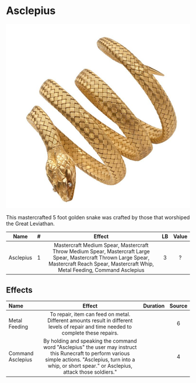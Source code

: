 # Asclepius

![Copyright](Asclepius.png)



This mastercrafted 5 foot golden snake was crafted by those that worshiped the Great Leviathan.



|   Name   | # |                                                                                             Effect                                                                                             | LB | Value |
| :-------: | :-: | :--------------------------------------------------------------------------------------------------------------------------------------------------------------------------------------------: | :-: | :---: |
| Asclepius | 1 | Mastercraft Medium Spear, Mastercraft Throw Medium Spear, Mastercraft Large Spear, Mastercraft Thrown Large Spear, Mastercraft Reach Spear, Mastercraft Whip, Metal Feeding, Command Asclepius | 3 |   ?   |

## Effects

| Name              |                                                                                                      Effect                                                                                                      | Duration | Source |
| :---------------- | :---------------------------------------------------------------------------------------------------------------------------------------------------------------------------------------------------------------: | :------: | :-----------: |
| Metal Feeding     |                                       To repair, item can feed on metal. Different amounts result in different levels of repair and time needed to complete these repairs.                                       |          |       6       |
| Command Asclepius | By holding and speaking the command word "Asclepius" the user may instruct this Runecraft to perform various simple actions. "Asclepius, turn into a whip, or short spear." or Asclepius, attack those soldiers." |          |       4       |
